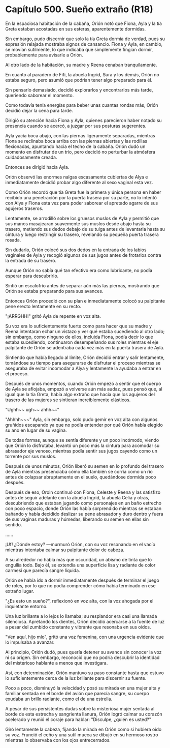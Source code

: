 
# Capítulo 500. Sueño extraño (R18)


En la espaciosa habitación de la cabaña, Orión notó que Fiona, Ayla y la tía Greta estaban acostadas en sus esteras, aparentemente dormidas.

Sin embargo, pudo discernir que solo la tía Greta dormía de verdad, pues su expresión relajada mostraba signos de cansancio. Fiona y Ayla, en cambio, se movían sutilmente, lo que indicaba que simplemente fingían dormir, probablemente para avisarle a Orión.

Al otro lado de la habitación, su madre y Reena cenaban tranquilamente.

En cuanto al paradero de Fifi, la abuela Ingrid, Sura y los demás, Orión no estaba seguro, pero asumió que podrían tener algo preparado para él.

Sin pensarlo demasiado, decidió explorarlos y encontrarlos más tarde, queriendo saborear el momento.

Como todavía tenía energías para beber unas cuantas rondas más, Orión decidió dejar la cena para tarde.

Dirigió su atención hacia Fiona y Ayla, quienes parecieron haber notado su presencia cuando se acercó, a juzgar por sus posturas sugerentes.

Ayla yacía boca abajo, con las piernas ligeramente separadas, mientras Fiona se reclinaba boca arriba con las piernas abiertas y las rodillas flexionadas, apuntando hacia el techo de la cabaña. Orión dudó un momento en disfrutar de un trío, pero decidió no perturbar la atmósfera cuidadosamente creada.

Entonces se dirigió hacia Ayla.

Orión observó las enormes nalgas escasamente cubiertas de Alya e inmediatamente decidió probar algo diferente al sexo vaginal esta vez.

Como Orión recordó que tía Greta fue la primera y única persona en haber recibido una penetración por la puerta trasera por su parte, no lo intentó con Alya y Fiona esta vez para poder saborear el apretado agarre de sus agujeros traseros.

Lentamente, se arrodilló sobre los gruesos muslos de Ayla y permitió que sus manos masajearan suavemente sus muslos desde abajo hasta su trasero, metiendo sus dedos debajo de su tulga antes de levantarla hasta su cintura y luego restringir su trasero, revelando su pequeña puerta trasera rosada.

Sin dudarlo, Orión colocó sus dos dedos en la entrada de los labios vaginales de Ayla y recogió algunos de sus jugos antes de frotarlos contra la entrada de su trasero.

Aunque Orión no sabía qué tan efectivo era como lubricante, no podía esperar para descubrirlo.

Sintió un escalofrío antes de separar aún más las piernas, mostrando que Orión se estaba preparando para sus avances.

Entonces Orión procedió con su plan e inmediatamente colocó su palpitante pene erecto lentamente en su recto.

"¡ARRGHH!" gritó Ayla de repente en voz alta.

Su voz era lo suficientemente fuerte como para hacer que su madre y Reena intentaran echar un vistazo y ver qué estaba sucediendo al otro lado; sin embargo, como ninguno de ellos, incluida Fiona, podía decir lo que estaba sucediendo, continuaron desempeñando sus roles mientras el eje palpitante de Orión se adentraba cada vez más en la puerta trasera de Ayla.

Sintiendo que había llegado al límite, Orión decidió entrar y salir lentamente, tomándose su tiempo para asegurarse de disfrutar el proceso mientras se aseguraba de evitar incomodar a Alya y lentamente la ayudaba a entrar en el proceso.

Después de unos momentos, cuando Orión empezó a sentir que el cuerpo de Ayla se aflojaba, empezó a volverse aún más audaz, pues pensó que, al igual que la tía Greta, había algo extraño que hacía que los agujeros del trasero de las mujeres se sintieran increíblemente elásticos.

"Ughh~~ ugh~~ ahhh~~"

"Ahhhh~~~" Ayla, sin embargo, solo pudo gemir en voz alta con algunos gruñidos escapando ya que no podía entender por qué Orión había elegido su ano en lugar de su vagina.

De todas formas, aunque se sentía diferente y un poco incómodo, viendo que Orión lo disfrutaba, levantó un poco más la cintura para acomodar su abrasador eje venoso, mientras podía sentir sus jugos cayendo como un torrente por sus muslos.

Después de unos minutos, Orión liberó su semen en lo profundo del trasero de Ayla mientras presenciaba cómo ella también se corría como un río antes de colapsar abruptamente en el suelo, quedándose dormida poco después.

Después de eso, Oroin continuó con Fiona, Celeste y Reena y las satisfizo antes de seguir adelante con la abuela Ingrid, la abuela Celia y otras, descubriendo que estaban jugando como personajes en un baño estrecho con poco espacio, donde Orión las había sorprendido mientras se estaban bañando y había decidido deslizar su pene abrasador y duro dentro y fuera de sus vaginas maduras y húmedas, liberando su semen en ellas sin sentido.

…...

¡Uf! ¿Dónde estoy? —murmuró Orión, con su voz resonando en el vacío mientras intentaba calmar su palpitante dolor de cabeza.

A su alrededor no había más que oscuridad, un abismo de tinta que lo engullía todo. Bajo él, se extendía una superficie lisa y radiante de color carmesí que parecía sangre líquida.

Orión se había ido a dormir inmediatamente después de terminar el juego de roles, por lo que no podía comprender cómo había terminado en ese extraño lugar.

"¿Es esto un sueño?", reflexionó en voz alta, con la voz ahogada por el inquietante entorno.

Una luz brillante a lo lejos lo llamaba; su resplandor era casi una llamada silenciosa. Apretando los dientes, Orión decidió acercarse a la fuente de luz a pesar del zumbido constante y vibrante que resonaba en sus oídos.

"Ven aquí, hijo mío", gritó una voz femenina, con una urgencia evidente que lo impulsaba a avanzar.

Al principio, Orión dudó, pues quería detener su avance sin conocer la voz ni su origen. Sin embargo, reconoció que no podría descubrir la identidad del misterioso hablante a menos que investigara.

Así, con determinación, Orión mantuvo su paso constante hasta que estuvo lo suficientemente cerca de la luz brillante para discernir su fuente.

Poco a poco, disminuyó la velocidad y posó su mirada en una mujer alta y familiar sentada en el borde del avión que parecía sangre, su cuerpo exudaba un brillo radiante, como el de una estrella.

A pesar de sus persistentes dudas sobre la misteriosa mujer sentada al borde de esta estrecha y sangrienta llanura, Orión logró calmar su corazón acelerado y reunió el coraje para hablar: "Disculpe, ¿quién es usted?"

Giró lentamente la cabeza, fijando la mirada en Orión como si hubiera oído su voz. Frunció el ceño y una sutil mueca se dibujó en su hermoso rostro mientras lo observaba con los ojos entrecerrados.